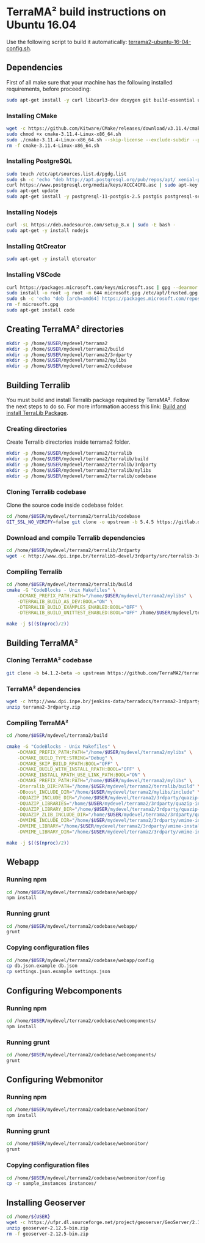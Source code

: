 # TerraMA² build instructions on Ubuntu 16.04

Use the following script to build it automatically: [terrama2-ubuntu-16-04-config.sh](install/terrama2-ubuntu-16-04-config.sh).

## Dependencies

First of all make sure that your machine has the following installed requirements, before proceeding:

```bash
sudo apt-get install -y curl libcurl3-dev doxygen git build-essential unzip locales supervisor libpython2.7-dev libproj-dev libgeos++-dev libssl-dev libxerces-c-dev screen graphviz gnutls-bin gsasl libgsasl7 libghc-gsasl-dev libgnutls-dev zlib1g-dev debhelper devscripts ssh openssh-server libpq-dev openjdk-8-jdk python-psycopg2
```

### Installing CMake

```bash
wget -c https://github.com/Kitware/CMake/releases/download/v3.11.4/cmake-3.11.4-Linux-x86_64.sh
sudo chmod +x cmake-3.11.4-Linux-x86_64.sh
sudo ./cmake-3.11.4-Linux-x86_64.sh --skip-license --exclude-subdir --prefix=/usr/local
rm -f cmake-3.11.4-Linux-x86_64.sh
```

### Installing PostgreSQL

```bash
sudo touch /etc/apt/sources.list.d/pgdg.list
sudo sh -c 'echo "deb http://apt.postgresql.org/pub/repos/apt/ xenial-pgdg main" > /etc/apt/sources.list.d/pgdg.list'
curl https://www.postgresql.org/media/keys/ACCC4CF8.asc | sudo apt-key add -
sudo apt-get update
sudo apt-get install -y postgresql-11-postgis-2.5 postgis postgresql-server-dev-11 pgadmin4
```

### Installing Nodejs

```bash
curl -sL https://deb.nodesource.com/setup_8.x | sudo -E bash -
sudo apt-get -y install nodejs
```

### Installing QtCreator

```bash
sudo apt-get -y install qtcreator
```

### Installing VSCode

```bash
curl https://packages.microsoft.com/keys/microsoft.asc | gpg --dearmor > microsoft.gpg
sudo install -o root -g root -m 644 microsoft.gpg /etc/apt/trusted.gpg.d/
sudo sh -c 'echo "deb [arch=amd64] https://packages.microsoft.com/repos/vscode stable main" > /etc/apt/sources.list.d/vscode.list'
rm -f microsoft.gpg
sudo apt-get install code
```

## Creating TerraMA² directories

```bash
mkdir -p /home/$USER/mydevel/terrama2
mkdir -p /home/$USER/mydevel/terrama2/build
mkdir -p /home/$USER/mydevel/terrama2/3rdparty
mkdir -p /home/$USER/mydevel/terrama2/mylibs
mkdir -p /home/$USER/mydevel/terrama2/codebase
```

## Building Terralib

You must build and install Terralib package required by TerraMA². Follow the next steps to do so. For more information access this link: [Build and install TerraLib Package](http://www.dpi.inpe.br/terralib5/wiki/doku.php?id=wiki:documentation:devguide#downloading_the_source_code_and_building_instructions).

### Creating directories

Create Terralib directories inside terrama2 folder.

```bash
mkdir -p /home/$USER/mydevel/terrama2/terralib
mkdir -p /home/$USER/mydevel/terrama2/terralib/build
mkdir -p /home/$USER/mydevel/terrama2/terralib/3rdparty
mkdir -p /home/$USER/mydevel/terrama2/terralib/mylibs
mkdir -p /home/$USER/mydevel/terrama2/terralib/codebase
```

### Cloning Terralib codebase

Clone the source code inside codebase folder.

```bash
cd /home/$USER/mydevel/terrama2/terralib/codebase
GIT_SSL_NO_VERIFY=false git clone -o upstream -b 5.4.5 https://gitlab.dpi.inpe.br/terralib/terralib.git .
```

### Download and compile Terralib dependencies

```bash
cd /home/$USER/mydevel/terrama2/terralib/3rdparty
wget -c http://www.dpi.inpe.br/terralib5-devel/3rdparty/src/terralib-3rdparty-linux-ubuntu-16.04.tar.gz TERRALIB_DEPENDENCIES_DIR="/home/$USER/mydevel/terrama2/mylibs" /home/$USER/mydevel/terrama2/terralib/codebase/install/install-3rdparty-linux-ubuntu-16.04.sh
```

### Compiling Terralib

```bash
cd /home/$USER/mydevel/terrama2/terralib/build
cmake -G "CodeBlocks - Unix Makefiles" \
	-DCMAKE_PREFIX_PATH:PATH="/home/$USER/mydevel/terrama2/mylibs" \
	-DTERRALIB_BUILD_AS_DEV:BOOL="ON" \
	-DTERRALIB_BUILD_EXAMPLES_ENABLED:BOOL="OFF" \
	-DTERRALIB_BUILD_UNITTEST_ENABLED:BOOL="OFF" /home/$USER/mydevel/terrama2/terralib/build/cmake

make -j $(($(nproc)/2))
```

## Building TerraMA²

### Cloning TerraMA² codebase

```bash
git clone -b b4.1.2-beta -o upstream https://github.com/TerraMA2/terrama2.git /home/$USER/mydevel/terrama2/codebase
```

### TerraMA² dependencies

```bash
wget -c http://www.dpi.inpe.br/jenkins-data/terradocs/terrama2-3rdparty.zip
unzip terrama2-3rdparty.zip
```

### Compiling TerraMA²

```bash
cd /home/$USER/mydevel/terrama2/build

cmake -G "CodeBlocks - Unix Makefiles" \
	-DCMAKE_PREFIX_PATH:PATH="/home/$USER/mydevel/terrama2/mylibs" \
	-DCMAKE_BUILD_TYPE:STRING="Debug" \
	-DCMAKE_SKIP_BUILD_RPATH:BOOL="OFF" \
	-DCMAKE_BUILD_WITH_INSTALL_RPATH:BOOL="OFF" \
	-DCMAKE_INSTALL_RPATH_USE_LINK_PATH:BOOL="ON" \
	-DCMAKE_PREFIX_PATH:PATH="/home/$USER/mydevel/terrama2/mylibs" \
	-Dterralib_DIR:PATH="/home/$USER/mydevel/terrama2/terralib/build" \
	-DBoost_INCLUDE_DIR="/home/$USER/mydevel/terrama2/mylibs/include" \
	-DQUAZIP_INCLUDE_DIR="/home/$USER/mydevel/terrama2/3rdparty/quazip-install/include/quazip" \
	-DQUAZIP_LIBRARIES="/home/$USER/mydevel/terrama2/3rdparty/quazip-install/lib/libquazip.so" \
	-DQUAZIP_LIBRARY_DIR="/home/$USER/mydevel/terrama2/3rdparty/quazip-install/lib" \
	-DQUAZIP_ZLIB_INCLUDE_DIR="/home/$USER/mydevel/terrama2/3rdparty/quazip-install/include" \
	-DVMIME_INCLUDE_DIR="/home/$USER/mydevel/terrama2/3rdparty/vmime-install/include" \
	-DVMIME_LIBRARY="/home/$USER/mydevel/terrama2/3rdparty/vmime-install/lib/libvmime.so" \
	-DVMIME_LIBRARY_DIR="/home/$USER/mydevel/terrama2/3rdparty/vmime-install/lib" /home/$USER/mydevel/terrama2/codebase/build/cmake

make -j $(($(nproc)/2))
```

## Webapp

### Running npm

```bash
cd /home/$USER/mydevel/terrama2/codebase/webapp/
npm install
```

### Running grunt

```bash
cd /home/$USER/mydevel/terrama2/codebase/webapp/
grunt
```

### Copying configuration files

```bash
cd /home/$USER/mydevel/terrama2/codebase/webapp/config
cp db.json.example db.json
cp settings.json.example settings.json
```

## Configuring Webcomponents

### Running npm

```bash
cd /home/$USER/mydevel/terrama2/codebase/webcomponents/
npm install
```

### Running grunt

```bash
cd /home/$USER/mydevel/terrama2/codebase/webcomponents/
grunt
```

## Configuring Webmonitor

### Running npm

```bash
cd /home/$USER/mydevel/terrama2/codebase/webmonitor/
npm install
```

### Running grunt

```bash
cd /home/$USER/mydevel/terrama2/codebase/webmonitor/
grunt
```

### Copying configuration files

```bash
cd /home/$USER/mydevel/terrama2/codebase/webmonitor/config
cp -r sample_instances instances/
```

## Installing Geoserver

```bash
cd /home/${USER}
wget -c https://ufpr.dl.sourceforge.net/project/geoserver/GeoServer/2.12.5/geoserver-2.12.5-bin.zip
unzip geoserver-2.12.5-bin.zip
rm -f geoserver-2.12.5-bin.zip
```
